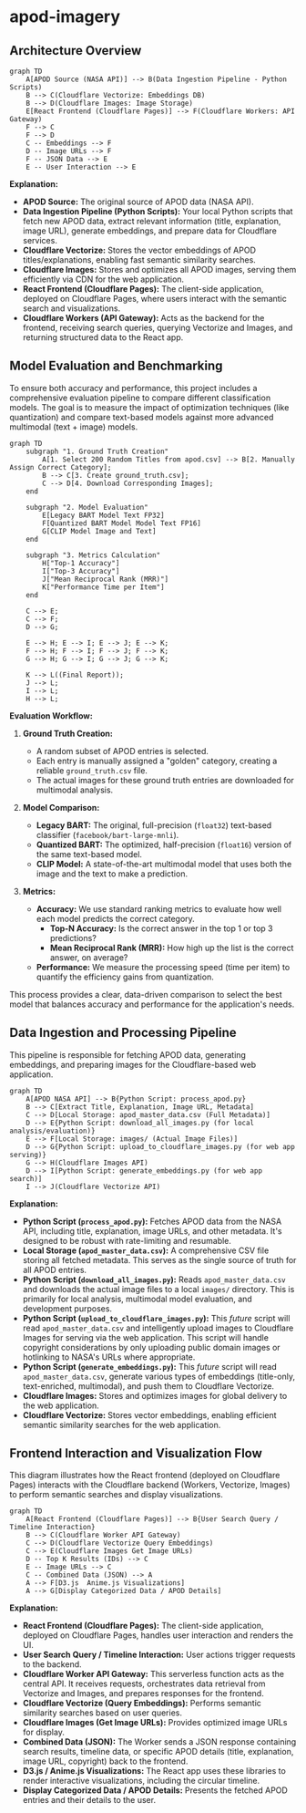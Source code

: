 # apod-imagery

## Architecture Overview

```mermaid
graph TD
    A[APOD Source (NASA API)] --> B(Data Ingestion Pipeline - Python Scripts)
    B --> C(Cloudflare Vectorize: Embeddings DB)
    B --> D(Cloudflare Images: Image Storage)
    E[React Frontend (Cloudflare Pages)] --> F(Cloudflare Workers: API Gateway)
    F --> C
    F --> D
    C -- Embeddings --> F
    D -- Image URLs --> F
    F -- JSON Data --> E
    E -- User Interaction --> E
```

**Explanation:**
*   **APOD Source:** The original source of APOD data (NASA API).
*   **Data Ingestion Pipeline (Python Scripts):** Your local Python scripts that fetch new APOD data, extract relevant information (title, explanation, image URL), generate embeddings, and prepare data for Cloudflare services.
*   **Cloudflare Vectorize:** Stores the vector embeddings of APOD titles/explanations, enabling fast semantic similarity searches.
*   **Cloudflare Images:** Stores and optimizes all APOD images, serving them efficiently via CDN for the web application.
*   **React Frontend (Cloudflare Pages):** The client-side application, deployed on Cloudflare Pages, where users interact with the semantic search and visualizations.
*   **Cloudflare Workers (API Gateway):** Acts as the backend for the frontend, receiving search queries, querying Vectorize and Images, and returning structured data to the React app.

## Model Evaluation and Benchmarking

To ensure both accuracy and performance, this project includes a comprehensive evaluation pipeline to compare different classification models. The goal is to measure the impact of optimization techniques (like quantization) and compare text-based models against more advanced multimodal (text + image) models.

```mermaid
graph TD
    subgraph "1. Ground Truth Creation"
        A[1. Select 200 Random Titles from apod.csv] --> B[2. Manually Assign Correct Category];
        B --> C[3. Create ground_truth.csv];
        C --> D[4. Download Corresponding Images];
    end

    subgraph "2. Model Evaluation"
        E[Legacy BART Model Text FP32]
        F[Quantized BART Model Model Text FP16]
        G[CLIP Model Image and Text]
    end

    subgraph "3. Metrics Calculation"
        H["Top-1 Accuracy"]
        I["Top-3 Accuracy"]
        J["Mean Reciprocal Rank (MRR)"]
        K["Performance Time per Item"]
    end

    C --> E;
    C --> F;
    D --> G;

    E --> H; E --> I; E --> J; E --> K;
    F --> H; F --> I; F --> J; F --> K;
    G --> H; G --> I; G --> J; G --> K;

    K --> L((Final Report));
    J --> L;
    I --> L;
    H --> L;
```

**Evaluation Workflow:**

1.  **Ground Truth Creation:**
    *   A random subset of APOD entries is selected.
    *   Each entry is manually assigned a "golden" category, creating a reliable `ground_truth.csv` file.
    *   The actual images for these ground truth entries are downloaded for multimodal analysis.

2.  **Model Comparison:**
    *   **Legacy BART:** The original, full-precision (`float32`) text-based classifier (`facebook/bart-large-mnli`).
    *   **Quantized BART:** The optimized, half-precision (`float16`) version of the same text-based model.
    *   **CLIP Model:** A state-of-the-art multimodal model that uses both the image and the text to make a prediction.

3.  **Metrics:**
    *   **Accuracy:** We use standard ranking metrics to evaluate how well each model predicts the correct category.
        *   **Top-N Accuracy:** Is the correct answer in the top 1 or top 3 predictions?
        *   **Mean Reciprocal Rank (MRR):** How high up the list is the correct answer, on average?
    *   **Performance:** We measure the processing speed (time per item) to quantify the efficiency gains from quantization.

This process provides a clear, data-driven comparison to select the best model that balances accuracy and performance for the application's needs.


## Data Ingestion and Processing Pipeline

This pipeline is responsible for fetching APOD data, generating embeddings, and preparing images for the Cloudflare-based web application.

```mermaid
graph TD
    A[APOD NASA API] --> B{Python Script: process_apod.py}
    B --> C[Extract Title, Explanation, Image URL, Metadata]
    C --> D[Local Storage: apod_master_data.csv (Full Metadata)]
    D --> E{Python Script: download_all_images.py (for local analysis/evaluation)}
    E --> F[Local Storage: images/ (Actual Image Files)]
    D --> G{Python Script: upload_to_cloudflare_images.py (for web app serving)}
    G --> H(Cloudflare Images API)
    D --> I[Python Script: generate_embeddings.py (for web app search)]
    I --> J(Cloudflare Vectorize API)
```

**Explanation:**
*   **Python Script (`process_apod.py`):** Fetches APOD data from the NASA API, including title, explanation, image URLs, and other metadata. It's designed to be robust with rate-limiting and resumable.
*   **Local Storage (`apod_master_data.csv`):** A comprehensive CSV file storing all fetched metadata. This serves as the single source of truth for all APOD entries.
*   **Python Script (`download_all_images.py`):** Reads `apod_master_data.csv` and downloads the actual image files to a local `images/` directory. This is primarily for local analysis, multimodal model evaluation, and development purposes.
*   **Python Script (`upload_to_cloudflare_images.py`):** This *future* script will read `apod_master_data.csv` and intelligently upload images to Cloudflare Images for serving via the web application. This script will handle copyright considerations by only uploading public domain images or hotlinking to NASA's URLs where appropriate.
*   **Python Script (`generate_embeddings.py`):** This *future* script will read `apod_master_data.csv`, generate various types of embeddings (title-only, text-enriched, multimodal), and push them to Cloudflare Vectorize.
*   **Cloudflare Images:** Stores and optimizes images for global delivery to the web application.
*   **Cloudflare Vectorize:** Stores vector embeddings, enabling efficient semantic similarity searches for the web application.

## Frontend Interaction and Visualization Flow

This diagram illustrates how the React frontend (deployed on Cloudflare Pages) interacts with the Cloudflare backend (Workers, Vectorize, Images) to perform semantic searches and display visualizations.

```mermaid
graph TD
    A[React Frontend (Cloudflare Pages)] --> B{User Search Query / Timeline Interaction}
    B --> C(Cloudflare Worker API Gateway)
    C --> D(Cloudflare Vectorize Query Embeddings)
    C --> E(Cloudflare Images Get Image URLs)
    D -- Top K Results (IDs) --> C
    E -- Image URLs --> C
    C -- Combined Data (JSON) --> A
    A --> F[D3.js  Anime.js Visualizations]
    A --> G[Display Categorized Data / APOD Details]
```

**Explanation:**
*   **React Frontend (Cloudflare Pages):** The client-side application, deployed on Cloudflare Pages, handles user interaction and renders the UI.
*   **User Search Query / Timeline Interaction:** User actions trigger requests to the backend.
*   **Cloudflare Worker API Gateway:** This serverless function acts as the central API. It receives requests, orchestrates data retrieval from Vectorize and Images, and prepares responses for the frontend.
*   **Cloudflare Vectorize (Query Embeddings):** Performs semantic similarity searches based on user queries.
*   **Cloudflare Images (Get Image URLs):** Provides optimized image URLs for display.
*   **Combined Data (JSON):** The Worker sends a JSON response containing search results, timeline data, or specific APOD details (title, explanation, image URL, copyright) back to the frontend.
*   **D3.js / Anime.js Visualizations:** The React app uses these libraries to render interactive visualizations, including the circular timeline.
*   **Display Categorized Data / APOD Details:** Presents the fetched APOD entries and their details to the user.



